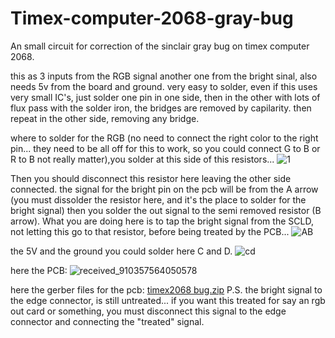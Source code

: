 # Timex-computer-2068-gray-bug
An small circuit for correction of the sinclair gray bug on timex computer 2068.

this as 3 inputs from the RGB signal another one from the bright sinal, also needs 5v from the board and ground.
very easy to solder, even if this uses very small IC's, just solder one pin in one side, then in the other with lots of flux pass with the solder iron, the bridges are removed by capilarity. then repeat in the other side, removing any bridge.

where to solder for the RGB (no need to connect the right color to the right pin... they need to be all off for this to work, so you could connect G to B or R to B not really matter),you solder at this side of this resistors...
![1](https://github.com/zambujal/Timex-computer-2068-gray-bug/assets/47646777/d8f5c338-bfe9-40ed-81af-51a2ab73dcb7)

Then you should disconnect this resistor here leaving the other side connected. the signal for the bright pin on the pcb will be from the A arrow (you must dissolder the resistor here, and it's the place to solder for the bright signal) then you solder the out signal to the semi removed resistor (B arrow). What you are doing here is to tap the bright signal from the SCLD, not letting this go to that resistor, before being treated by the PCB...
![AB](https://github.com/zambujal/Timex-computer-2068-gray-bug/assets/47646777/8ccb2efb-a2db-4385-b999-15ca86c303af)

the 5V and the ground you could solder here C and D.
![cd](https://github.com/zambujal/Timex-computer-2068-gray-bug/assets/47646777/991ec666-abf3-4ac6-87b3-16dabfdadcb3)

here the PCB:
![received_910357564050578](https://github.com/zambujal/Timex-computer-2068-gray-bug/assets/47646777/577200b4-e345-4c2c-9b83-037d1eda5594)

here the gerber files for the pcb:
[timex2068 bug.zip](https://github.com/zambujal/Timex-computer-2068-gray-bug/files/11846993/timex2068.bug.zip)
P.S. the bright signal to the edge connector, is still untreated... if you want this treated for say an rgb out card or something, you must disconnect this signal to the edge connector and connecting the "treated" signal.
